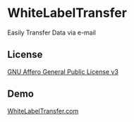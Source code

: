 WhiteLabelTransfer
==================

Easily Transfer Data via e-mail

## License
<a href="http://www.gnu.org/licenses/agpl-3.0.txt" target="_blank">GNU Affero General Public License v3</a>

## Demo
<a href="http://whitelabeltransfer.com" target="_blank">WhiteLabelTransfer.com</a>
